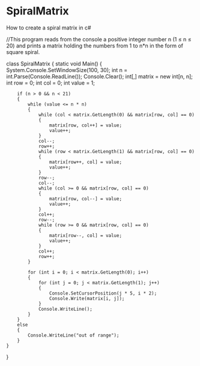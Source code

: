 # SpiralMatrix
How to create a spiral matrix in c# 

//This program reads from the console a positive integer number n (1 ≤ n ≤ 20) and prints a matrix holding the numbers from 1 to n*n in the form of square spiral.

class SpiralMatrix
{
    static void Main()
    {
        System.Console.SetWindowSize(100, 30);
        int n = int.Parse(Console.ReadLine());
        Console.Clear();
        int[,] matrix = new int[n, n];
        int row = 0;
        int col = 0;
        int value = 1;

        if (n > 0 && n < 21)
        {
            while (value <= n * n)
            {
                while (col < matrix.GetLength(0) && matrix[row, col] == 0)
                {
                    matrix[row, col++] = value;
                    value++;
                }
                col--;
                row++;
                while (row < matrix.GetLength(1) && matrix[row, col] == 0)
                {
                    matrix[row++, col] = value;
                    value++;
                }
                row--;
                col--;
                while (col >= 0 && matrix[row, col] == 0)
                {
                    matrix[row, col--] = value;
                    value++;
                }
                col++;
                row--;
                while (row >= 0 && matrix[row, col] == 0)
                {
                    matrix[row--, col] = value;
                    value++;
                }
                col++;
                row++;
            }

            for (int i = 0; i < matrix.GetLength(0); i++)
            {
                for (int j = 0; j < matrix.GetLength(1); j++)
                {
                    Console.SetCursorPosition(j * 5, i * 2);
                    Console.Write(matrix[i, j]);
                }
                Console.WriteLine();
            }
        }
        else
        {
            Console.WriteLine("out of range");
        }
    }
}
